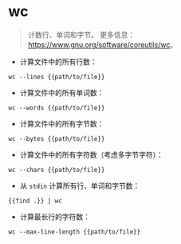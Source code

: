 # wc

> 计数行、单词和字节。
> 更多信息：<https://www.gnu.org/software/coreutils/wc>。

- 计算文件中的所有行数：

`wc --lines {{path/to/file}}`

- 计算文件中的所有单词数：

`wc --words {{path/to/file}}`

- 计算文件中的所有字节数：

`wc --bytes {{path/to/file}}`

- 计算文件中的所有字符数（考虑多字节字符）：

`wc --chars {{path/to/file}}`

- 从 `stdin` 计算所有行、单词和字节数：

`{{find .}} | wc`

- 计算最长行的字符数：

`wc --max-line-length {{path/to/file}}`